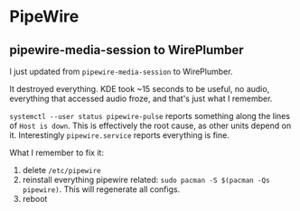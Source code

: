 # PipeWire

## pipewire-media-session to WirePlumber

I just updated from `pipewire-media-session` to WirePlumber.

It destroyed everything. KDE took ~15 seconds to be useful, no audio, everything that accessed audio froze, and that's just what I remember.

`systemctl --user status pipewire-pulse` reports something along the lines of `Host is down`. This is effectively the root cause, as other units depend on it. Interestingly `pipewire.service` reports everything is fine.

What I remember to fix it:

1. delete `/etc/pipewire`
2. reinstall everything pipewire related: `sudo pacman -S $(pacman -Qs pipewire)`. This will regenerate all configs.
3. reboot
